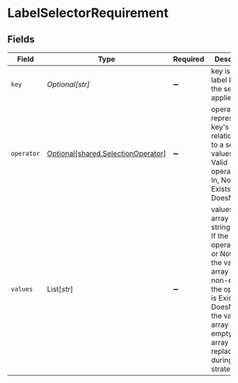 # LabelSelectorRequirement


## Fields

| Field                                                                                                                                                                                                                         | Type                                                                                                                                                                                                                          | Required                                                                                                                                                                                                                      | Description                                                                                                                                                                                                                   |
| ----------------------------------------------------------------------------------------------------------------------------------------------------------------------------------------------------------------------------- | ----------------------------------------------------------------------------------------------------------------------------------------------------------------------------------------------------------------------------- | ----------------------------------------------------------------------------------------------------------------------------------------------------------------------------------------------------------------------------- | ----------------------------------------------------------------------------------------------------------------------------------------------------------------------------------------------------------------------------- |
| `key`                                                                                                                                                                                                                         | *Optional[str]*                                                                                                                                                                                                               | :heavy_minus_sign:                                                                                                                                                                                                            | key is the label key that the selector applies to.                                                                                                                                                                            |
| `operator`                                                                                                                                                                                                                    | [Optional[shared.SelectionOperator]](../../models/shared/selectionoperator.md)                                                                                                                                                | :heavy_minus_sign:                                                                                                                                                                                                            | operator represents a key's relationship to a set of values.<br/>Valid operators are In, NotIn, Exists and DoesNotExist.                                                                                                      |
| `values`                                                                                                                                                                                                                      | List[*str*]                                                                                                                                                                                                                   | :heavy_minus_sign:                                                                                                                                                                                                            | values is an array of string values. If the operator is In or NotIn,<br/>the values array must be non-empty. If the operator is Exists or DoesNotExist,<br/>the values array must be empty. This array is replaced during a strategic |